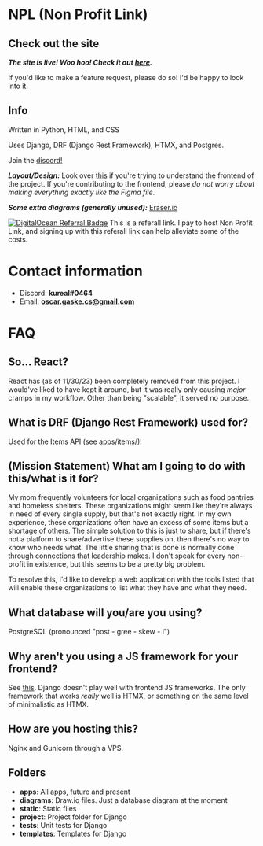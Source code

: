 # NPL (Non Profit Link)

## Check out the site

_**The site is live! Woo hoo! Check it out [here](https://nonprofitlink.org).**_

If you'd like to make a feature request, please do so! I'd be happy to look into it. 

## Info

Written in Python, HTML, and CSS

Uses Django, DRF (Django Rest Framework), HTMX, and Postgres.

Join the [discord!](https://discord.gg/smTmsCt69W)

**_Layout/Design:_** Look over [this](https://www.figma.com/file/pKaku2N7xVPbCGQb1p6LIJ/NPL?type=design&node-id=0-1&mode=design&t=mc7YWpRIbtvPRkHG-11) if you're trying to understand the frontend of the project. If you're contributing to the frontend, please _do not worry about making everything exactly like the Figma file_.

**_Some extra diagrams (generally unused):_** [Eraser.io](https://app.eraser.io/invite/CMPmi4yayzi3WI2kI1DS)

<a href="https://www.digitalocean.com/?refcode=ed12512a8ea7&utm_campaign=Referral_Invite&utm_medium=Referral_Program&utm_source=badge"><img src="https://web-platforms.sfo2.cdn.digitaloceanspaces.com/WWW/Badge%201.svg" alt="DigitalOcean Referral Badge" /></a>
This is a referall link. I pay to host Non Profit Link, and signing up with this referall link can help alleviate some of the costs. 

# Contact information

- Discord: **kureal#0464**
- Email: **oscar.gaske.cs@gmail.com**

# FAQ

## So... React?

React has (as of 11/30/23) been completely removed from this project. I would've liked to have kept it around, but it was really only causing _major_ cramps in my workflow. Other than being "scalable", it served no purpose.

## What is DRF (Django Rest Framework) used for?

Used for the Items API (see apps/items/)!

## (Mission Statement) What am I going to do with this/what is it for?

My mom frequently volunteers for local organizations such as food pantries and homeless shelters. These organizations might seem like they're always in need of every single supply, but that's not exactly right. In my own experience, these organizations often have an excess of some items but a shortage of others. The simple solution to this is just to share, but if there's not a platform to share/advertise these supplies on, then there's no way to know who needs what. The little sharing that is done is normally done through connections that leadership makes. I don't speak for every non-profit in existence, but this seems to be a pretty big problem.

To resolve this, I'd like to develop a web application with the tools listed that will enable these organizations to list what they have and what they need.

## What database will you/are you using?

PostgreSQL (pronounced "post - gree - skew - l")

## Why aren't you using a JS framework for your frontend?

See [this](#so-react). Django doesn't play well with frontend JS frameworks. The only framework that works _really_ well is HTMX, or something on the same level of minimalistic as HTMX.

## How are you hosting this?
Nginx and Gunicorn through a VPS. 

## Folders

- **apps**: All apps, future and present
- **diagrams**: Draw.io files. Just a database diagram at the moment
- **static**: Static files
- **project**: Project folder for Django
- **tests**: Unit tests for Django
- **templates**: Templates for Django
